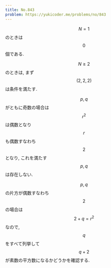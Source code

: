 ```yaml
---
title: No.843
problem: https://yukicoder.me/problems/no/843
---
```

$$ N = 1 $$ のときは $$ 0 $$ 個である.

$$ N \geq 2 $$ のときは, まず $$ (2, 2, 2) $$ は条件を満たす.

$$ p, q $$ がともに奇数の場合は $$ r^2 $$ は偶数となり $$ r $$ も偶数すなわち $$ 2 $$ となり, これを満たす $$ p, q $$ は存在しない.

$$ p, q $$ の片方が偶数すなわち $$ 2 $$ の場合は $$ 2 + q = r^2 $$ なので, $$ q $$ をすべて列挙して $$ q + 2 $$ が素数の平方数になるかどうかを確認する.
